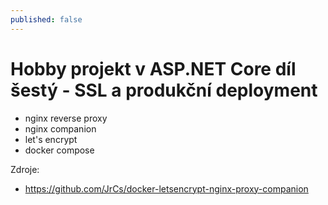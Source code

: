 ```yaml
---
published: false
---
```

# Hobby projekt v ASP.NET Core díl šestý - SSL a produkční deployment

- nginx reverse proxy
- nginx companion
- let's encrypt
- docker compose

Zdroje:
- https://github.com/JrCs/docker-letsencrypt-nginx-proxy-companion
